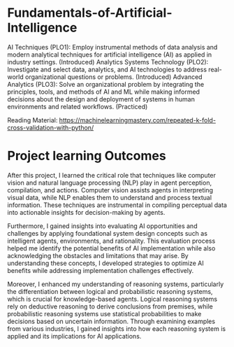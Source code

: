 # Fundamentals-of-Artificial-Intelligence
 AI Techniques (PLO1): Employ instrumental methods of data analysis and modern analytical techniques for artificial intelligence (AI) as applied in industry settings. (Introduced)
Analytics Systems Technology (PLO2): Investigate and select data, analytics, and AI technologies to address real-world organizational questions or problems. (Introduced)
Advanced Analytics (PLO3): Solve an organizational problem by integrating the principles, tools, and methods of AI and ML while making informed decisions about the design and deployment of systems in human environments and related workflows. (Practiced)

Reading Material:
https://machinelearningmastery.com/repeated-k-fold-cross-validation-with-python/

# Project learning Outcomes
After this project, I learned the critical role that techniques like computer vision and natural language processing (NLP) play in agent perception, compilation, and actions. Computer vision assists agents in interpreting visual data, while NLP enables them to understand and process textual information. These techniques are instrumental in compiling perceptual data into actionable insights for decision-making by agents.

Furthermore, I gained insights into evaluating AI opportunities and challenges by applying foundational system design concepts such as intelligent agents, environments, and rationality. This evaluation process helped me identify the potential benefits of AI implementation while also acknowledging the obstacles and limitations that may arise. By understanding these concepts, I developed strategies to optimize AI benefits while addressing implementation challenges effectively.

Moreover, I enhanced my understanding of reasoning systems, particularly the differentiation between logical and probabilistic reasoning systems, which is crucial for knowledge-based agents. Logical reasoning systems rely on deductive reasoning to derive conclusions from premises, while probabilistic reasoning systems use statistical probabilities to make decisions based on uncertain information. Through examining examples from various industries, I gained insights into how each reasoning system is applied and its implications for AI applications.








